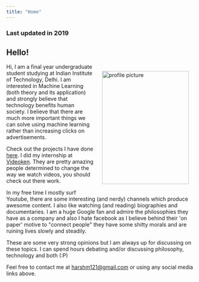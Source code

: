```yaml
---
title: "Home"
---
```

### Last updated in 2019 

## Hello! 

<img style="float:right;padding:20px;"
src="/image/personal-photo-round.jpg" alt="profile picture" width="230" height="300">

Hi, I am a final year undergraduate student studying at Indian Institute of Technology, Delhi.
I am interested in Machine Learning (both theory and its application) and strongly believe that technology benefits human society. I believe that there are much more important things we can solve using machine learning rather than increasing clicks on advertisements.

Check out the projects I have done [here](http://harshm121.github.io/Projects). I did my internship at [Videoken](https://videoken.com). They are pretty amazing people determined to change the way we watch videos, you should check out there work.

In my free time I mostly surf Youtube, there are some interesting (and nerdy) channels which produce awesome content. I also like watching (and reading) biographies and documentaries. I am a huge Google fan and admire the philosophies they have as a company and also I hate facebook as I believe behind their 'on paper' motive to "connect people" they have some shitty morals and are ruining lives slowly and steadily.

These are some very strong opinions but I am always up for discussing on these topics. I can spend hours debating and/or discussing philosophy, technology and both (:P)

Feel free to contact me at [harshm121@gmail.com](mailto:harshm121@gmail.com) or using any social media links above. 
